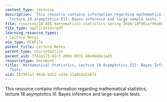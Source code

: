 ```yaml
---
content_type: resource
description: 'This resource contains information regarding mathematical statistics,
  lecture 18 asymptotics III: Bayes inference and large-sample tests.'
file: /courses/18-655-mathematical-statistics-spring-2016/10f901af96abbd12cd3e21a6b1e2a674_MIT18_655S16_LecNote18.pdf
file_type: application/pdf
learning_resource_types:
- Lecture Notes
ocw_type: OCWFile
parent_title: Lecture Notes
parent_type: CourseSection
parent_uid: ff41e173-82c3-d8bb-8931-48496b8e1ab5
resourcetype: Document
title: 'Mathematical Statistics, Lecture 18 Asymptotics III: Bayes Inference and Large-Sample
  Tests'
uid: 10f901af-96ab-bd12-cd3e-21a6b1e2a674
---
```

This resource contains information regarding mathematical statistics, lecture 18 asymptotics III: Bayes inference and large-sample tests.

